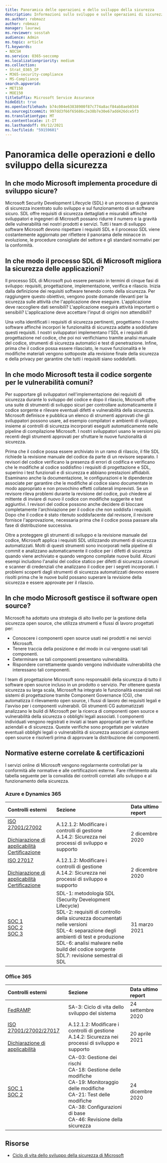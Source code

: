 ```yaml
---
title: Panoramica delle operazioni e dello sviluppo della sicurezza
description: Informazioni sullo sviluppo e sulle operazioni di sicurezza in Microsoft 365
ms.author: robmazz
author: robmazz
manager: laurawi
ms.reviewer: sosstah
audience: Admin
ms.topic: article
f1.keywords:
- NOCSH
ms.service: O365-seccomp
ms.localizationpriority: medium
ms.collection:
- Strat_O365_IP
- M365-security-compliance
- MS-Compliance
search.appverid:
- MET150
- MOE150
titleSuffix: Microsoft Service Assurance
hideEdit: true
ms.openlocfilehash: b74c004e63838900f87c774a8acf84ab8aeb03d4
ms.sourcegitcommit: 997dd3f66f65686c2e38b7e30e67add426dce5f3
ms.translationtype: MT
ms.contentlocale: it-IT
ms.lasthandoff: 09/12/2021
ms.locfileid: "59159601"
---
```

# <a name="security-development-and-operations-overview"></a>Panoramica delle operazioni e dello sviluppo della sicurezza

## <a name="how-does-microsoft-implement-secure-development-practices"></a>In che modo Microsoft implementa procedure di sviluppo sicure?

Microsoft Security Development Lifecycle (SDL) è un processo di garanzia di sicurezza incentrato sullo sviluppo e sul funzionamento di un software sicuro. SDL offre requisiti di sicurezza dettagliati e misurabili affinché sviluppatori e ingegneri di Microsoft possano ridurre il numero e la gravità delle vulnerabilità nei nostri prodotti e servizi. Tutti i team di sviluppo software Microsoft devono rispettare i requisiti SDL e il processo SDL viene costantemente aggiornato per riflettere il panorama delle minacce in evoluzione, le procedure consigliate del settore e gli standard normativi per la conformità.

## <a name="how-does-microsofts-sdl-improve-application-security"></a>In che modo il processo SDL di Microsoft migliora la sicurezza delle applicazioni?

Il processo SDL di Microsoft può essere pensato in termini di cinque fasi di sviluppo: requisiti, progettazione, implementazione, verifica e rilascio. Inizia dalla definizione dei requisiti software tenendo conto della sicurezza. Per raggiungere questo obiettivo, vengono poste domande rilevanti per la sicurezza sulle attività che l'applicazione deve eseguire. L'applicazione deve raccogliere dati sensibili? L'applicazione eseguirà attività importanti o sensibili? L'applicazione deve accettare l'input di origini non attendibili?

Una volta identificati i requisiti di sicurezza pertinenti, progettiamo il nostro software affinché incorpori le funzionalità di sicurezza adatte a soddisfare questi requisiti. I nostri sviluppatori implementano l'SDL e i requisiti di progettazione nel codice, che poi noi verifichiamo tramite analisi manuale del codice, strumenti di sicurezza automatici e test di penetrazione. Infine, prima che il codice possa essere rilasciato, le nuove funzionalità e le modifiche materiali vengono sottoposte alla revisione finale della sicurezza e della privacy per garantire che tutti i requisiti siano soddisfatti.

## <a name="how-does-microsoft-test-source-code-for-common-vulnerabilities"></a>In che modo Microsoft testa il codice sorgente per le vulnerabilità comuni?

Per supportare gli sviluppatori nell'implementazione dei requisiti di sicurezza durante lo sviluppo del codice e dopo il rilascio, Microsoft offre una suite di strumenti di sviluppo sicuri per controllare automaticamente il codice sorgente e rilevare eventuali difetti e vulnerabilità della sicurezza. Microsoft definisce e pubblica un elenco di strumenti approvati che gli sviluppatori possono usare, ad esempio compilatori e ambienti di sviluppo, insieme ai controlli di sicurezza incorporati eseguiti automaticamente nelle pipeline di compilazione Microsoft. I nostri sviluppatori usano le versioni più recenti degli strumenti approvati per sfruttare le nuove funzionalità di sicurezza.

Prima che il codice possa essere archiviato in un ramo di rilascio, il file SDL richiede la revisione manuale del codice da parte di un revisore separato. I revisori del codice verificano la presenza di errori di codifica e verificano che le modifiche al codice soddisfino i requisiti di progettazione e SDL, superino i test funzionali e di sicurezza e abbiano prestazioni affidabili. Esaminano anche la documentazione, le configurazioni e le dipendenze associate per garantire che le modifiche al codice siano documentate in modo appropriato e non provochino effetti collaterali imprevisti. Se un revisore rileva problemi durante la revisione del codice, può chiedere al mittente di inviare di nuovo il codice con modifiche suggerite e test aggiuntivi. I revisori del codice possono anche decidere di bloccare completamente l'archiviazione per il codice che non soddisfa i requisiti. Dopo che il codice è stato ritenuto soddisfacente dal revisore, il revisore fornisce l'approvazione, necessaria prima che il codice possa passare alla fase di distribuzione successiva.

Oltre a proteggere gli strumenti di sviluppo e la revisione manuale del codice, Microsoft applica i requisiti SDL utilizzando strumenti di sicurezza automatizzati. Molti di questi strumenti sono incorporati nella pipeline di commit e analizzano automaticamente il codice per i difetti di sicurezza quando viene archiviato e quando vengono compilate nuove build. Alcuni esempi includono l'analisi del codice statico per difetti di sicurezza comuni e scanner di credenziali che analizzano il codice per i segreti incorporati. I problemi scoperti dagli strumenti di sicurezza automatizzati devono essere risolti prima che le nuove build possano superare la revisione della sicurezza e essere approvate per il rilascio.

## <a name="how-does-microsoft-manage-open-source-software"></a>In che modo Microsoft gestisce il software open source?

Microsoft ha adottato una strategia di alto livello per la gestione della sicurezza open source, che utilizza strumenti e flussi di lavoro progettati per:

- Conoscere i componenti open source usati nei prodotti e nei servizi Microsoft.
- Tenere traccia della posizione e del modo in cui vengono usati tali componenti.
- Determinare se tali componenti presentano vulnerabilità.
- Rispondere correttamente quando vengono individuate vulnerabilità che interessano tali componenti.

I team di progettazione Microsoft sono responsabili della sicurezza di tutto il software open source incluso in un prodotto o servizio. Per ottenere questa sicurezza su larga scala, Microsoft ha integrato le funzionalità essenziali nei sistemi di progettazione tramite Component Governance (CG), che automatizza il rilevamento open source, i flussi di lavoro dei requisiti legali e l'avviso per i componenti vulnerabili. Gli strumenti CG automatizzati analizzano le build di Microsoft per la ricerca di componenti open source e vulnerabilità della sicurezza o obblighi legali associati. I componenti individuati vengono registrati e inviati ai team appropriati per le verifiche aziendali e di sicurezza. Queste verifiche sono progettate per valutare eventuali obblighi legali o vulnerabilità di sicurezza associati ai componenti open source e risolverli prima di approvare la distribuzione dei componenti.

## <a name="related-external-regulations--certifications"></a>Normative esterne correlate & certificazioni

I servizi online di Microsoft vengono regolarmente controllati per la conformità alle normative e alle certificazioni esterne. Fare riferimento alla tabella seguente per la convalida dei controlli correlati allo sviluppo e al funzionamento della sicurezza.

### <a name="azure-and-dynamics-365"></a>Azure e Dynamics 365

| **Controlli esterni** | **Sezione** | **Data ultimo report** |
|:--------------------|:------------|:-----------------------|
| [ISO 27001/27002](https://servicetrust.microsoft.com/ViewPage/MSComplianceGuideV3?command=Download&downloadType=Document&downloadId=e9116047-f327-430c-a83f-166b7e561ad6&tab=7027ead0-3d6b-11e9-b9e1-290b1eb4cdeb&docTab=7027ead0-3d6b-11e9-b9e1-290b1eb4cdeb_ISO_Reports) <br><br> [Dichiarazione di applicabilità](https://servicetrust.microsoft.com/ViewPage/MSComplianceGuideV3?command=Download&downloadType=Document&downloadId=00af6c3e-7f3e-4e0d-8b0e-79f45ef2cef1&tab=7027ead0-3d6b-11e9-b9e1-290b1eb4cdeb&docTab=7027ead0-3d6b-11e9-b9e1-290b1eb4cdeb_ISO_Reports) <br> [Certificazione](https://servicetrust.microsoft.com/ViewPage/MSComplianceGuideV3?command=Download&downloadType=Document&downloadId=d7af5304-3a31-40e6-9abb-e26352305d41&tab=7027ead0-3d6b-11e9-b9e1-290b1eb4cdeb&docTab=7027ead0-3d6b-11e9-b9e1-290b1eb4cdeb_ISO_Reports) | A.12.1.2: Modificare i controlli di gestione <br> A.14.2: Sicurezza nei processi di sviluppo e supporto | 2 dicembre 2020 |
| [ISO 27017](https://servicetrust.microsoft.com/ViewPage/MSComplianceGuideV3?command=Download&downloadType=Document&downloadId=e9116047-f327-430c-a83f-166b7e561ad6&tab=7027ead0-3d6b-11e9-b9e1-290b1eb4cdeb&docTab=7027ead0-3d6b-11e9-b9e1-290b1eb4cdeb_ISO_Reports) <br><br> [Dichiarazione di applicabilità](https://servicetrust.microsoft.com/ViewPage/MSComplianceGuideV3?command=Download&downloadType=Document&downloadId=a3bca0ac-867d-4204-b66b-13665f5f1e8d&tab=7027ead0-3d6b-11e9-b9e1-290b1eb4cdeb&docTab=7027ead0-3d6b-11e9-b9e1-290b1eb4cdeb_ISO_Reports) <br> [Certificazione](https://servicetrust.microsoft.com/ViewPage/MSComplianceGuideV3?command=Download&downloadType=Document&downloadId=25718a8a-f34d-41e1-a95a-c49246508787&tab=7027ead0-3d6b-11e9-b9e1-290b1eb4cdeb&docTab=7027ead0-3d6b-11e9-b9e1-290b1eb4cdeb_ISO_Reports) | A.12.1.2: Modificare i controlli di gestione <br> A.14.2: Sicurezza nei processi di sviluppo e supporto | 2 dicembre 2020 |
| [SOC 1](https://servicetrust.microsoft.com/ViewPage/MSComplianceGuideV3?command=Download&downloadType=Document&downloadId=b8721ebd-af20-42fe-b22f-8332b0a19517&tab=7027ead0-3d6b-11e9-b9e1-290b1eb4cdeb&docTab=7027ead0-3d6b-11e9-b9e1-290b1eb4cdeb_SOC_%2F_SSAE_16_Reports) <br> [SOC 2](https://servicetrust.microsoft.com/ViewPage/MSComplianceGuideV3?command=Download&downloadType=Document&downloadId=234a0f57-83c1-4afc-a586-a0e7a59592f7&tab=7027ead0-3d6b-11e9-b9e1-290b1eb4cdeb&docTab=7027ead0-3d6b-11e9-b9e1-290b1eb4cdeb_SOC_%2F_SSAE_16_Reports) <br> [SOC 3](https://servicetrust.microsoft.com/ViewPage/MSComplianceGuideV3?command=Download&downloadType=Document&downloadId=75c8cbf6-e456-473c-a05e-34fea888ec2a&tab=7027ead0-3d6b-11e9-b9e1-290b1eb4cdeb&docTab=7027ead0-3d6b-11e9-b9e1-290b1eb4cdeb_SOC_%2F_SSAE_16_Reports) | SDL-1: metodologia SDL (Security Development Lifecycle) <br> SDL-2: requisiti di controllo della sicurezza documentati nelle versioni <br> SDL-4: separazione degli ambienti di test e produzione <br> SDL-6: analisi malware nelle build del codice sorgente <br> SDL7: revisione semestral di SDL | 31 marzo 2021 |

### <a name="office-365"></a>Office 365

| **Controlli esterni** | **Sezione** | **Data ultimo report** |
|:--------------------|:------------|:-----------------------|
| [FedRAMP](https://compliance.microsoft.com/compliancemanager) | SA-3: Ciclo di vita dello sviluppo del sistema | 24 settembre 2020 |
| [ISO 27001/27002/27017](https://servicetrust.microsoft.com/ViewPage/MSComplianceGuideV3?command=Download&downloadType=Document&downloadId=8d625374-4f2d-49f8-9d37-a4281ba98222&tab=7027ead0-3d6b-11e9-b9e1-290b1eb4cdeb&docTab=7027ead0-3d6b-11e9-b9e1-290b1eb4cdeb_ISO_Reports) <br><br> [Dichiarazione di applicabilità](https://servicetrust.microsoft.com/ViewPage/MSComplianceGuideV3?command=Download&downloadType=Document&downloadId=c0df4ce8-c77e-4183-84eb-c8688470d8b1&tab=7027ead0-3d6b-11e9-b9e1-290b1eb4cdeb&docTab=7027ead0-3d6b-11e9-b9e1-290b1eb4cdeb_ISO_Reports) | A.12.1.2: Modificare i controlli di gestione <br> A.14.2: Sicurezza nei processi di sviluppo e supporto | 20 aprile 2021 |
| [SOC 1](https://servicetrust.microsoft.com/ViewPage/MSComplianceGuideV3?command=Download&downloadType=Document&downloadId=90df3f9c-3aaf-4dbf-99d0-ca9f2991721b&tab=7027ead0-3d6b-11e9-b9e1-290b1eb4cdeb&docTab=7027ead0-3d6b-11e9-b9e1-290b1eb4cdeb_SOC_%2F_SSAE_16_Reports) <br> [SOC 2](https://servicetrust.microsoft.com/ViewPage/MSComplianceGuideV3?command=Download&downloadType=Document&downloadId=a73c1738-7892-42b7-acd3-87b6371c53f6&tab=7027ead0-3d6b-11e9-b9e1-290b1eb4cdeb&docTab=7027ead0-3d6b-11e9-b9e1-290b1eb4cdeb_SOC_%2F_SSAE_16_Reports) | CA-03: Gestione dei rischi <br> CA-18: Gestione delle modifiche <br> CA-19: Monitoraggio delle modifiche <br> CA-21: Test delle modifiche <br> CA-38: Configurazioni di base <br> CA-46: Revisione della sicurezza | 24 dicembre 2020 |

## <a name="resources"></a>Risorse

- [Ciclo di vita dello sviluppo della sicurezza di Microsoft](https://www.microsoft.com/securityengineering/sdl)
